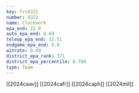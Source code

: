```yaml
---
key: frc4322
number: 4322
name: Clockwork
epa_end: 22.0
auto_epa_end: 8.69
teleop_epa_end: 12.51
endgame_epa_end: 0.8
winrate: 0.49
district_epa_rank: 371
district_epa_percentile: 0.794
type: Team
---
```

[[2024caav]]
[[2024cafr]]
[[2024caph]]
[[2024mil]]
